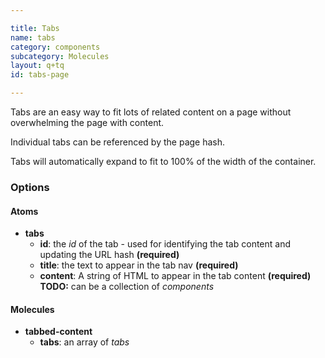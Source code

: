 ```yaml
---

title: Tabs
name: tabs
category: components
subcategory: Molecules
layout: q+tq
id: tabs-page

---
```


<p class="lead">Tabs are an easy way to fit lots of related content on a page without overwhelming the page with content.</p>

Individual tabs can be referenced by the page hash.

Tabs will automatically expand to fit to 100% of the width of the container.

<script>
component("tabbed-content", { "tabs": [
  {
    "id": "about",
    "title": "About the university",
    "content": "<h3>Founded on principles of excellence</h3><p>Founded on principles of excellence, equality and opportunity for all, the University of York opened in 1963 with just 230 students.</p><p>In less than 50 years we have become one of the world's leading universities, carving out a reputation as an academic powerhouse where a clear focus on excellence has secured national and international recognition alongside longer established institutions.</p>"
  },
  {
    "id": "excellence",
    "title": "Academic excellence",
    "content": "<h3>A member of the elite Russell Group of universities</h3><p>We are a dynamic, research-intensive university committed to the development of life-saving discoveries and new technologies to tackle some of the most pressing global challenges.</p><p>There are now over 30 academic departments and research centres and the student body has expanded to nearly 16,000.</p><ul><li><a href=\"#\">Research at York</a></li><li><a href=\"#\">Studying at York</a></li><li><a href=\"#\">Mission and strategies: the University Plan 2009-19</a></li></ul>"
  },
  {
    "id": "investing",
    "title": "Investing in our campus",
    "content": "<h3>Vision for a 21st-century campus</h3><p>The University is in the middle of an unprecedented period of expansion and renewal. Since 2000, we have invested in 20 new buildings on the original Heslington West campus and have completed the first and second phases of a £750m campus expansion at Heslington East.</p><p>Our investment in new colleges, teaching and learning space, laboratories, research facilities and a new sport village mean it has never been a better time to join our student body or research groups at York.</p>"
  }
]});
</script>

### Options

#### Atoms

* **tabs**
  * **id**: the _id_ of the tab - used for identifying the tab content and updating the URL hash **(required)**
  * **title**: the text to appear in the tab nav **(required)**
  * **content**: A string of HTML to appear in the tab content **(required)** **TODO:** can be a collection of _components_

#### Molecules

* **tabbed-content**
  * **tabs**: an array of _tabs_